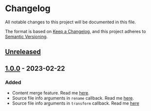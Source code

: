 # Changelog

All notable changes to this project will be documented in this file.

The format is based on [Keep a Changelog](https://keepachangelog.com/en/1.0.0/),
and this project adheres to [Semantic Versioning](https://semver.org/spec/v2.0.0.html).

## [Unreleased]

## [1.0.0] - 2023-02-22

### Added

- Content merge feature. Read me [here](https://github.com/syJSdev/rollup-plugin-copy-merge/tree/v1.0.0/readme.md#merge-extended).
- Source file info arguments in `rename` callback. Read me [here](https://github.com/syJSdev/rollup-plugin-copy-merge/tree/v1.0.0/readme.md#rename-with-a-function).
- Source file info arguments in `transform` callback. Read me [here](https://github.com/syJSdev/rollup-plugin-copy-merge/tree/v1.0.0/readme.md#transform-file-contents)

[unreleased]: https://github.com/syJSdev/rollup-plugin-copy-merge/compare/v1.0.0...HEAD
[1.0.0]: https://github.com/syJSdev/rollup-plugin-copy-merge/compare/8d65633...2b2b888

